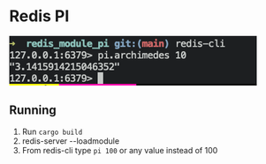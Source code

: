 # Redis PI

![command](./img.png)

## Running

1. Run `cargo build`
2. redis-server --loadmodule <generated-target-path>
3. From redis-cli type `pi 100` or any value instead of 100